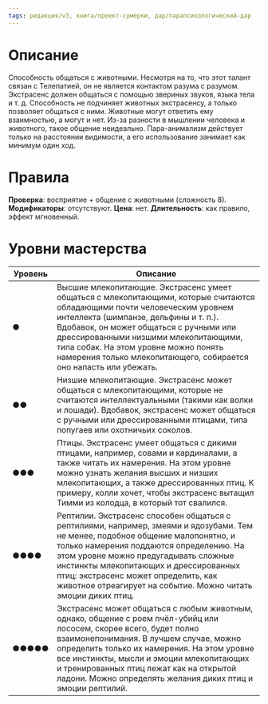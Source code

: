 ```yaml
---
tags: редакция/v3, книга/проект-сумерки, дар/парапсихологический-дар
---
```


# Описание

Способность общаться с животными. Несмотря на то, что этот талант связан с Телепатией, он не является контактом разума с разумом. Экстрасенс должен общаться с помощью звериных звуков, языка тела и т. д. Способность не подчиняет животных экстрасенсу, а только позволяет общаться с ними. Животные могут ответить ему взаимностью, а могут и нет. Из-за разности в мышлении человека и животного, такое общение неидеально. Пара-анимализм действует только на расстоянии видимости, а его использование занимает как минимум один ход.

# Правила

**Проверка**: восприятие + общение с животными (сложность 8).
**Модификаторы**: отсутствуют.
**Цена**: нет.
**Длительность**: как правило, эффект мгновенный.

# Уровни мастерства

| Уровень | Описание                                                                                                                                                                                                                                                                                                                                                             |
| ------- | -------------------------------------------------------------------------------------------------------------------------------------------------------------------------------------------------------------------------------------------------------------------------------------------------------------------------------------------------------------------- |
| ●       | Высшие млекопитающие. Экстрасенс умеет общаться с млекопитающими, которые считаются обладающими почти человеческим уровнем интеллекта (шимпанзе, дельфины и т. п.). Вдобавок, он может общаться с ручными или дрессированными низшими млекопитающими, типа собак. На этом уровне можно понять намерения только млекопитающего, собирается оно напасть или убежать.   |
| ●●      | Низшие млекопитающие. Экстрасенс может общаться с млекопитающими, которые не считаются интеллектуальными (такими как волки и лошади). Вдобавок, экстрасенс может общаться с ручными или дрессированными птицами, типа попугаев или охотничьих соколов.                                                                                                               |
| ●●●     | Птицы. Экстрасенс умеет общаться с дикими птицами, например, совами и кардиналами, а также читать их намерения. На этом уровне можно узнать желания высших и низших млекопитающих, а также дрессированных птиц. К примеру, колли хочет, чтобы экстрасенс вытащил Тимми из колодца, в который тот свалился.                                                           |
| ●●●●    | Рептилии. Экстрасенс способен общаться с рептилиями, например, змеями и ядозубами. Тем не менее, подобное общение малопонятно, и только намерения поддаются определению. На этом уровне можно предугадывать сложные инстинкты млекопитающих и дрессированных птиц: экстрасенс может определить, как животное отреагирует на событие. Можно читать эмоции диких птиц. |
| ●●●●●   | Экстрасенс может общаться с любым животным, однако, общение с роем пчёл-убийц или лососем, скорее всего, будет полно взаимонепонимания. В лучшем случае, можно определить только их намерения. На этом уровне все инстинкты, мысли и эмоции млекопитающих и тренированных птиц лежат как на открытой ладони. Можно определять желания диких птиц и эмоции рептилий.  | 